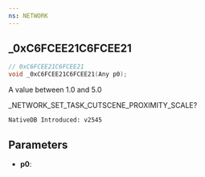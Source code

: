 ```yaml
---
ns: NETWORK 
---
```


## _0xC6FCEE21C6FCEE21

```c
// 0xC6FCEE21C6FCEE21 
void _0xC6FCEE21C6FCEE21(Any p0);
```

A value between 1.0 and 5.0

_NETWORK_SET_TASK_CUTSCENE_PROXIMITY_SCALE?


```
NativeDB Introduced: v2545
```

## Parameters
* **p0**:
